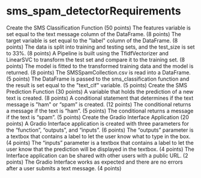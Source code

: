 # sms_spam_detectorRequirements
Create the SMS Classification Function (50 points)
The features variable is set equal to the text message column of the DataFrame. (8 points)
The target variable is set equal to the "label" column of the DataFrame. (8 points)
The data is split into training and testing sets, and the test_size is set to 33%. (8 points)
A Pipeline is built using the TfidfVectorizer and LinearSVC to transform the test set and compare it to the training set. (8 points)
The model is fitted to the transformed training data and the model is returned. (8 points)
The SMSSpamCollection.csv is read into a DataFrame. (5 points)
The DataFrame is passed to the sms_classification function and the result is set equal to the "text_clf" variable. (5 points)
Create the SMS Prediction Function (30 points)
A variable that holds the prediction of a new text is created. (8 points)
A conditional statement that determines if the text message is "ham" or “spam” is created. (12 points)
The conditional returns a message if the text is “ham”. (5 points)
The conditional returns a message if the text is “spam”. (5 points)
Create the Gradio Interface Application (20 points)
A Gradio Interface application is created with three parameters for the “function”, “outputs”, and “inputs”. (6 points)
The “outputs” parameter is a textbox that contains a label to let the user know what to type in the box. (4 points)
The “inputs” parameter is a textbox that contains a label to let the user know that the prediction will be displayed in the textbox. (4 points)
The Interface application can be shared with other users with a public URL. (2 points)
The Gradio Interface works as expected and there are no errors after a user submits a text message. (4 points)

